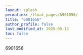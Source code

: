 ```yaml
---
layout: splash
permalink: /float_pages/6901656/
title: "6901656"
author_profile: false
last_modified_at: 2025-06-13
toc: false
---
```

 
6901656
